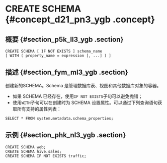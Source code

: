 # CREATE SCHEMA {#concept_d21_pn3_ygb .concept}

## 概要 {#section_p5k_ll3_ygb .section}

```
CREATE SCHEMA [ IF NOT EXISTS ] schema_name
[ WITH ( property_name = expression [, ...] ) ]
```

## 描述 {#section_fym_ml3_ygb .section}

创建新的SCHEMA。Schema 是管理数据库表、视图和其他数据库对象的容器。

-   如果 SCHEMA 已经存在，使用`IF NOT EXISTS`子句可以避免抛错；
-   使用`WITH`子句可以在创建时为 SCHEMA 设置属性。可以通过下列查询语句获取所有支持的属性列表：

`SELECT * FROM system.metadata.schema_properties;`

## 示例 {#section_phk_nl3_ygb .section}

```
CREATE SCHEMA web;
CREATE SCHEMA hive.sales;
CREATE SCHEMA IF NOT EXISTS traffic;
```

